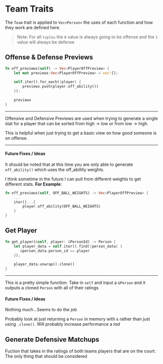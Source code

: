 # Team Traits

The `Team` trait is applied to `Vec<Person>` the uses of each function and how they work are defined here.

 > Note: For all `tuples` the `0` value is always going to be offense and the `1` value will always be defense  

Offense & Defense Previews
--

```rust 
fn off_previews(self) -> Vec<PlayerOffPreview> {
    let mut previews:Vec<PlayerOffPreview> = vec![];
    
    self.iter().for_each(|player| {
        previews.push(player.off_ability())
    });
    
    previews
}
```
---
Offensive and Defensive Previews are used when trying to generate a single stat for a player that can be sorted from high -> low or from low -> high.

This is helpful when just trying to get a basic view on how good someone is on offense. 

---

#### Future Fixes / Ideas
It should be noted that at this time you are only able to generate `off_ability()` which uses the off_abillity weights.

I think sometime in the future I can pull from different weights to get different stats. **For Example**:
```rust 
fn off_previews(self, OFF_BALL_WEIGHTS) -> Vec<PlayerOffPreview> {
    ...
    iter()...{
        player.off_ability(OFF_BALL_WEIGHTS)
    }
}
```

Get Player 
--

```rust 
fn get_player(&self, player: &PersonId) -> Person {
    let player_data = self.iter().find(|person_data| {
       &person_data.person_id == player
    });
    
    player_data.unwrap().clone()
}
```
---
This is a pretty simple function. Take in `self` and input a `&Person` and it outputs a cloned `Person` with all of their ratings

#### Future Fixes / Ideas
Nothing much...Seems to do the job 

Probably look at just returning a `Person` in memory with `&` rather than just using `.clone()`. Will probably increase performance a *tad*

Generate Defensive Matchups 
--
Fuction that takes in the ratings of both teams players that are on the court. The only thing that should be considered


